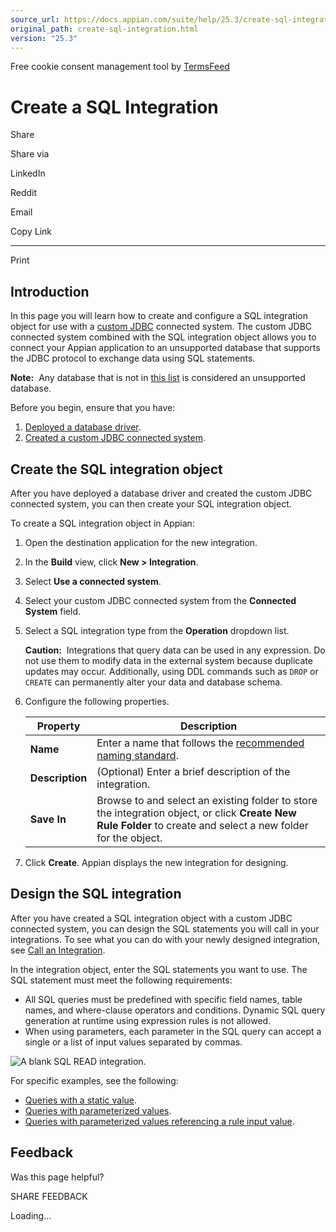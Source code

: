 ```yaml
---
source_url: https://docs.appian.com/suite/help/25.3/create-sql-integration.html
original_path: create-sql-integration.html
version: "25.3"
---
```


Free cookie consent management tool by [TermsFeed](https://www.termsfeed.com/)

# Create a SQL Integration

Share

Share via

LinkedIn

Reddit

Email

Copy Link

* * *

Print

## Introduction

In this page you will learn how to create and configure a SQL integration object for use with a [custom JDBC](custom-jdbc-connected-system.html) connected system. The custom JDBC connected system combined with the SQL integration object allows you to connect your Appian application to an unsupported database that supports the JDBC protocol to exchange data using SQL statements.

**Note:**  Any database that is not in [this list](System_Requirements.html#databases) is considered an unsupported database.

Before you begin, ensure that you have:

1.  [Deployed a database driver](custom-jdbc-connected-system.html#deploy-a-driver).
2.  [Created a custom JDBC connected system](custom-jdbc-connected-system.html#properties).

## Create the SQL integration object

After you have deployed a database driver and created the custom JDBC connected system, you can then create your SQL integration object.

To create a SQL integration object in Appian:

1.  Open the destination application for the new integration.
2.  In the **Build** view, click **New > Integration**.
3.  Select **Use a connected system**.
4.  Select your custom JDBC connected system from the **Connected System** field.
5.  Select a SQL integration type from the **Operation** dropdown list.

    **Caution:**  Integrations that query data can be used in any expression. Do not use them to modify data in the external system because duplicate updates may occur. Additionally, using DDL commands such as `DROP` or `CREATE` can permanently alter your data and database schema.

6.  Configure the following properties.

    | Property | Description |
    | --- | --- |
    | **Name** | Enter a name that follows the [recommended naming standard](Standard_Object_Names.html#integration-objects). |
    | **Description** | (Optional) Enter a brief description of the integration. |
    | **Save In** | Browse to and select an existing folder to store the integration object, or click **Create New Rule Folder** to create and select a new folder for the object. |

7.  Click **Create**. Appian displays the new integration for designing.

## Design the SQL integration

After you have created a SQL integration object with a custom JDBC connected system, you can design the SQL statements you will call in your integrations. To see what you can do with your newly designed integration, see [Call an Integration](Call_an_Integration.html).

In the integration object, enter the SQL statements you want to use. The SQL statement must meet the following requirements:

-   All SQL queries must be predefined with specific field names, table names, and where-clause operators and conditions. Dynamic SQL query generation at runtime using expression rules is not allowed.
-   When using parameters, each parameter in the SQL query can accept a single or a list of input values separated by commas.

![A blank SQL READ integration.](images/sql_integration_blank.png)

For specific examples, see the following:

-   [Queries with a static value](Integration_Object.html#building-sql-statements-to-query-with-static-values).
-   [Queries with parameterized values](Integration_Object.html#building-sql-statements-to-query-with-parameterized-values).
-   [Queries with parameterized values referencing a rule input value](Integration_Object.html#building-sql-statements-to-query-with-parameterized-values-using-a-rule-input).

## Feedback

Was this page helpful?

SHARE FEEDBACK

Loading...
